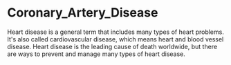# Coronary_Artery_Disease
Heart disease is a general term that includes many types of heart problems. It's also called cardiovascular disease, which means heart and blood vessel disease. Heart disease is the leading cause of death worldwide, but there are ways to prevent and manage many types of heart disease.
